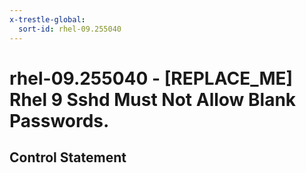 ```yaml
---
x-trestle-global:
  sort-id: rhel-09.255040
---
```


# rhel-09.255040 - \[REPLACE_ME\] Rhel 9 Sshd Must Not Allow Blank Passwords.

## Control Statement
